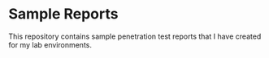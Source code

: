 # Sample Reports

This repository contains sample penetration test reports that I have created for my lab environments.

